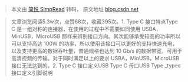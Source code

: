 > 本文由 [简悦 SimpRead](http://ksria.com/simpread/) 转码， 原文地址 [blog.csdn.net](https://blog.csdn.net/jf_52001760/article/details/124586412?ops_request_misc=&request_id=&biz_id=102&utm_term=typec%E5%BC%95%E8%84%9A%E8%A7%A3%E6%9E%90&utm_medium=distribute.pc_search_result.none-task-blog-2~all~sobaiduweb~default-0-124586412.142^v100^pc_search_result_base6&spm=1018.2226.3001.4187)

> 文章浏览阅读5.3w次，点赞68次，收藏395次。1. Type C 接口特点Type C 是一组对称的连接器，在使用的过程中不需要如同使用 USBA，MinUSB，MicroUSB 那样来辨别接口方向。其次能够承受较高的功率所以可以支持高达 100W 的功率，所以使用该接口可以更好的支持快速充电，以及支持更高的数据吞吐量，普通规格也达到 10 Gb/s 的数据带宽，可用于高清视频的传输。对于同时满足以上的要求 USBA，MinUSB，MicroUSB 接口无法达到的。2. Type C 接口定义USB Type C 母口USB Type _typec接口定义引脚说明